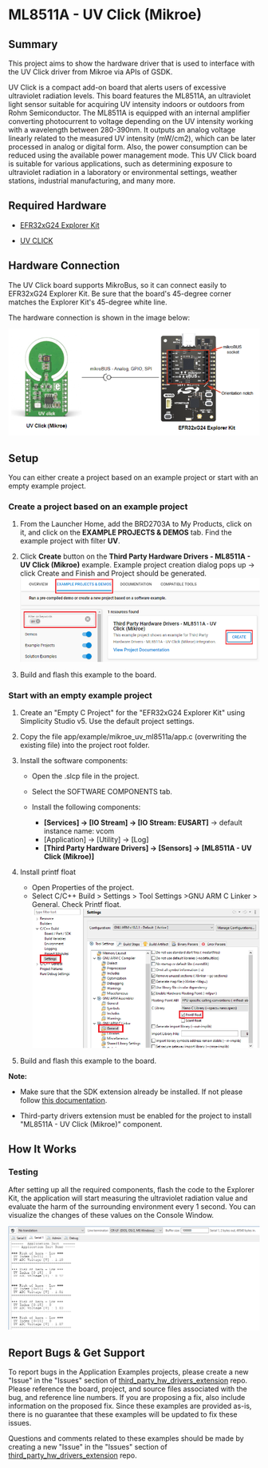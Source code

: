 # ML8511A - UV Click (Mikroe) #

## Summary ##

This project aims to show the hardware driver that is used to interface with the UV Click driver from Mikroe via APIs of GSDK.

UV Click is a compact add-on board that alerts users of excessive ultraviolet radiation levels. This board features the ML8511A, an ultraviolet light sensor suitable for acquiring UV intensity indoors or outdoors from Rohm Semiconductor. The ML8511A is equipped with an internal amplifier converting photocurrent to voltage depending on the UV intensity working with a wavelength between 280-390nm. It outputs an analog voltage linearly related to the measured UV intensity (mW/cm2), which can be later processed in analog or digital form. Also, the power consumption can be reduced using the available power management mode. This UV Click board is suitable for various applications, such as determining exposure to ultraviolet radiation in a laboratory or environmental settings, weather stations, industrial manufacturing, and many more.

## Required Hardware ##

- [EFR32xG24 Explorer Kit](https://www.silabs.com/development-tools/wireless/efr32xg24-explorer-kit?tab=overview)

- [UV CLICK](https://www.mikroe.com/uv-click)

## Hardware Connection ##

The UV Click board supports MikroBus, so it can connect easily to EFR32xG24 Explorer Kit. Be sure that the board's 45-degree corner matches the Explorer Kit's 45-degree white line.

The hardware connection is shown in the image below:

![hardware_connection](image/hardware_connection.png)

## Setup ##

You can either create a project based on an example project or start with an empty example project.

### Create a project based on an example project ###

1. From the Launcher Home, add the BRD2703A to My Products, click on it, and click on the **EXAMPLE PROJECTS & DEMOS** tab. Find the example project with filter **UV**.

2. Click **Create** button on the **Third Party Hardware Drivers - ML8511A - UV Click (Mikroe)** example. Example project creation dialog pops up -> click Create and Finish and Project should be generated.
![Create_example](image/create_example.png)

3. Build and flash this example to the board.

### Start with an empty example project ###

1. Create an "Empty C Project" for the "EFR32xG24 Explorer Kit" using Simplicity Studio v5. Use the default project settings.

2. Copy the file app/example/mikroe_uv_ml8511a/app.c (overwriting the existing file) into the project root folder.

3. Install the software components:

    - Open the .slcp file in the project.

    - Select the SOFTWARE COMPONENTS tab.

    - Install the following components:

        - **[Services] → [IO Stream] → [IO Stream: EUSART]** → default instance name: vcom
        - [Application] → [Utility] → [Log]
        - **[Third Party Hardware Drivers] → [Sensors] → [ML8511A - UV Click (Mikroe)]**

4. Install printf float

    - Open Properties of the project.
    - Select C/C++ Build > Settings > Tool Settings >GNU ARM C Linker > General. Check Printf float.
        ![float](image/float.png)

5. Build and flash this example to the board.

**Note:**

- Make sure that the SDK extension already be installed. If not please follow [this documentation](https://github.com/SiliconLabs/third_party_hw_drivers_extension/blob/master/README.md#how-to-add-to-simplicity-studio-ide).

- Third-party drivers extension must be enabled for the project to install "ML8511A - UV Click (Mikroe)" component.

## How It Works ##

### Testing ###

After setting up all the required components, flash the code to the Explorer Kit, the application will start measuring the ultraviolet radiation value and evaluate the harm of the surrounding environment every 1 second. You can visualize the changes of these values on the Console Window.

![result](image/result.png)

## Report Bugs & Get Support ##

To report bugs in the Application Examples projects, please create a new "Issue" in the "Issues" section of [third_party_hw_drivers_extension](https://github.com/SiliconLabs/third_party_hw_drivers_extension) repo. Please reference the board, project, and source files associated with the bug, and reference line numbers. If you are proposing a fix, also include information on the proposed fix. Since these examples are provided as-is, there is no guarantee that these examples will be updated to fix these issues.

Questions and comments related to these examples should be made by creating a new "Issue" in the "Issues" section of [third_party_hw_drivers_extension](https://github.com/SiliconLabs/third_party_hw_drivers_extension) repo.
